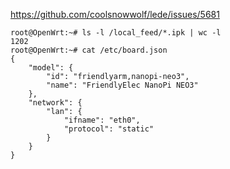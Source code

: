 
https://github.com/coolsnowwolf/lede/issues/5681

```
root@OpenWrt:~# ls -l /local_feed/*.ipk | wc -l
1202
root@OpenWrt:~# cat /etc/board.json
{
	"model": {
		"id": "friendlyarm,nanopi-neo3",
		"name": "FriendlyElec NanoPi NEO3"
	},
	"network": {
		"lan": {
			"ifname": "eth0",
			"protocol": "static"
		}
	}
}
```